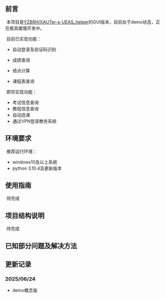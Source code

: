## 前言

​	本项目是[YZBRH/XAUTer-s-UEAS_helper](https://github.com/YZBRH/XAUTer-s-UEAS_helper)的GUI版本，目前处于demo状态，正在极其缓慢开发中。



​	目前已实现功能：

- 自动登录及验证码识别

- 成绩查询

- 绩点计算

- 课程表查询

  

​	即将实现功能：

- 考试信息查询
- 教程信息查询
- 自动选课
- 通过VPN登录教务系统



## 环境要求

​	推荐运行环境：

- windows10及以上系统
- python 3.10.4及更新版本



## 使用指南

​	待完成



## 项目结构说明

​	待完成



## 已知部分问题及解决方法



## 更新记录

### 2025/06/24

- demo概念版

